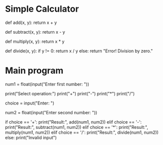 # Simple Calculator

def add(x, y):
    return x + y

def subtract(x, y):
    return x - y

def multiply(x, y):
    return x * y

def divide(x, y):
    if y != 0:
        return x / y
    else:
        return "Error! Division by zero."

# Main program
num1 = float(input("Enter first number: "))

print("Select operation:")
print("+")
print("-")
print("*")
print("/")

choice = input("Enter: ")

num2 = float(input("Enter second number: "))

if choice == '+':
    print("Result:", add(num1, num2))
elif choice == '-':
    print("Result:", subtract(num1, num2))
elif choice == '*':
    print("Result:", multiply(num1, num2))
elif choice == '/':
    print("Result:", divide(num1, num2))
else:
    print("Invalid input")
